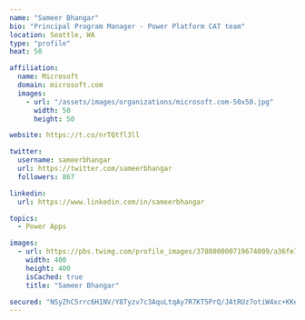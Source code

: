 ```yaml
---
name: "Sameer Bhangar"
bio: "Principal Program Manager - Power Platform CAT team"
location: Seattle, WA
type: "profile"
heat: 50

affiliation:
  name: Microsoft
  domain: microsoft.com
  images:
    - url: "/assets/images/organizations/microsoft.com-50x50.jpg"
      width: 50
      height: 50

website: https://t.co/nrTQtfl3ll

twitter:
  username: sameerbhangar
  url: https://twitter.com/sameerbhangar
  followers: 867

linkedin:
  url: https://www.linkedin.com/in/sameerbhangar

topics:
  - Power Apps

images:
  - url: https://pbs.twimg.com/profile_images/378800000719674009/a36fe7ddfab1778b76e5793772e43798_400x400.jpeg
    width: 400
    height: 400
    isCached: true
    title: "Sameer Bhangar"

secured: "NSyZhC5rrc6H1NV/Y8Tyzv7c3AquLtqAy7R7KT5PrQ/JAtRUz7otiW4xc+KKepYp3MzbEGcIg3614ZKp9bOv6mH9jNz0UUiyk6VflKKOT6THG72Rtx6yXZ08Ueb05pINoNncyDUpLnRiWMOfCqnUl92kWYY0wErjJP2qD9wBxxkC8eExGr9WQYy7jshyEyPAGFGAu0xjrY8zOttx82ZRgtzFxu+77Thc5gOgNh11fxMVKPdBehqs1XcGUVeyXK+Wgg4phg8niwwLLiq5yVtE05xZKVI73tDmFY0RQRmiHz7tf8xE/RabgHM1fvmzSS4zgEZ2kVSMJuBzfBkERySRqErswVdDB2Ak+F7RGgAqzp52cxtNC2ckDfY9+y6rkFkqT+56dCnd0PWHyCR4Gck/rw==;9GLWvWQzKc884CZkOS7gbA=="
---
```


